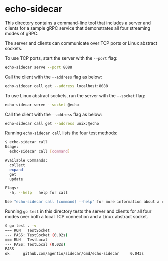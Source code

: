 # echo-sidecar

This directory contains a command-line tool that includes a server and
clients for a sample gRPC service that demonstrates all four streaming
modes of gRPC.

The server and clients can communicate over TCP ports or Linux abstract sockets.

To use TCP ports, start the server with the `--port` flag:
```sh
echo-sidecar serve --port 8088
```

Call the client with the `--address` flag as below:
```sh
echo-sidecar call get --address localhost:8088
```

To use Linux abstract sockets, run the server with the `--socket` flag:
```sh
echo-sidecar serve --socket @echo
```

Call the client with the `--address` flag as below:
```sh
echo-sidecar call get --address unix:@echo
```

Running `echo-sidecar call` lists the four test methods:
```sh
$ echo-sidecar call
Usage:
  echo-sidecar call [command]

Available Commands:
  collect
  expand
  get
  update

Flags:
  -h, --help   help for call

Use "echo-sidecar call [command] --help" for more information about a command.
```

Running `go test` in this directory tests the server and clients for all four modes over both a local TCP connection and a Linux abstract socket.
```sh
$ go test . -v
=== RUN   TestSocket
--- PASS: TestSocket (0.02s)
=== RUN   TestLocal
--- PASS: TestLocal (0.02s)
PASS
ok      github.com/agentio/sidecar/cmd/echo-sidecar     0.043s
```

